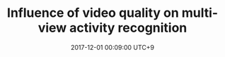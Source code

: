 ---
title:          "Influence of video quality on multi-view activity recognition"
date:           2017-12-01 00:09:00 UTC+9
selected:       false
pub:            "IEEE International Symposium on Multimedia (ISM)"
pub_date:       "2017"
authors:
- Jun-Ho Choi
- Manri Cheon
- Jong-Seok Lee
links:
  Paper: https://ieeexplore.ieee.org/document/8241667
---